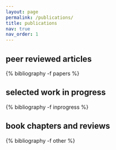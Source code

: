 ```yaml
---
layout: page
permalink: /publications/
title: publications
nav: true
nav_order: 1
---
```


<div class="publications">

 <h2 class="pubyear">peer reviewed articles</h2>
{% bibliography -f papers %} 

<h2 class="pubyear">selected work in progress</h2>
{% bibliography -f inprogress %}

<h2 class="pubyear">book chapters and reviews</h2>
{% bibliography -f other %}


</div>
